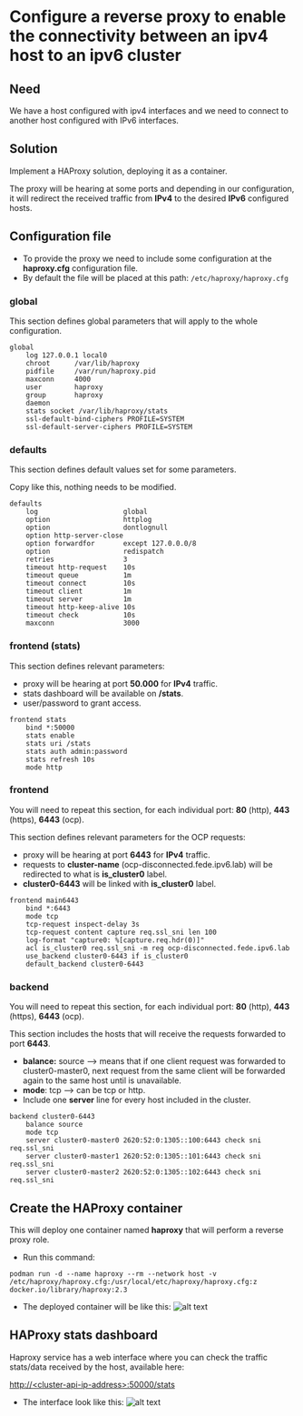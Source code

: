 # Configure a reverse proxy to enable the connectivity between an ipv4 host to an ipv6 cluster

## Need
We have a host configured with ipv4 interfaces and we need to connect to another host configured with IPv6 interfaces.


## Solution
Implement a HAProxy solution, deploying it as a container.

The proxy will be hearing at some ports and depending in our configuration, it will redirect the received traffic from **IPv4** to the desired **IPv6** configured hosts.


## Configuration file
* To provide the proxy we need to include some configuration at the **haproxy.cfg** configuration file.
* By default the file will be placed at this path:
```/etc/haproxy/haproxy.cfg```

### global
This section defines global parameters that will apply to the whole configuration.
```
global
    log 127.0.0.1 local0 
    chroot      /var/lib/haproxy
    pidfile     /var/run/haproxy.pid
    maxconn     4000
    user        haproxy
    group       haproxy
    daemon
    stats socket /var/lib/haproxy/stats
    ssl-default-bind-ciphers PROFILE=SYSTEM
    ssl-default-server-ciphers PROFILE=SYSTEM
```

### defaults
This section defines default values set for some parameters.

Copy like this, nothing needs to be modified.
```
defaults
    log                     global
    option                  httplog
    option                  dontlognull
    option http-server-close
    option forwardfor       except 127.0.0.0/8
    option                  redispatch
    retries                 3
    timeout http-request    10s
    timeout queue           1m
    timeout connect         10s
    timeout client          1m
    timeout server          1m
    timeout http-keep-alive 10s
    timeout check           10s
    maxconn                 3000
```

### frontend (stats)
This section defines relevant parameters:
* proxy will be hearing at port **50.000** for **IPv4** traffic.
* stats dashboard will be available on **/stats**.
* user/password to grant access.
```
frontend stats 
    bind *:50000
    stats enable
    stats uri /stats
    stats auth admin:password
    stats refresh 10s
    mode http
```

### frontend
You will need to repeat this section, for each individual port: **80** (http), **443** (https), **6443** (ocp).

This section defines relevant parameters for the OCP requests:
* proxy will be hearing at port **6443** for **IPv4** traffic.
* requests to **cluster-name** (ocp-disconnected.fede.ipv6.lab) will be redirected to what is **is_cluster0** label.
* **cluster0-6443** will be linked with **is_cluster0** label.
```
frontend main6443
    bind *:6443
    mode tcp
    tcp-request inspect-delay 3s
    tcp-request content capture req.ssl_sni len 100
    log-format "capture0: %[capture.req.hdr(0)]"
    acl is_cluster0 req.ssl_sni -m reg ocp-disconnected.fede.ipv6.lab
    use_backend cluster0-6443 if is_cluster0
    default_backend cluster0-6443
```

### backend
You will need to repeat this section, for each individual port: **80** (http), **443** (https), **6443** (ocp).

This section includes the hosts that will receive the requests forwarded to port **6443**.

* **balance:** source --> means that if one client request was forwarded to cluster0-master0, next request from the same client will be forwarded again to the same host until is unavailable.
* **mode**: tcp --> can be tcp or http.
* Include one **server** line for every host included in the cluster.
```
backend cluster0-6443
    balance source
    mode tcp
    server cluster0-master0 2620:52:0:1305::100:6443 check sni req.ssl_sni
    server cluster0-master1 2620:52:0:1305::101:6443 check sni req.ssl_sni
    server cluster0-master2 2620:52:0:1305::102:6443 check sni req.ssl_sni
```


## Create the HAProxy container
This will deploy one container named **haproxy** that will perform a reverse proxy role.

* Run this command:
```
podman run -d --name haproxy --rm --network host -v /etc/haproxy/haproxy.cfg:/usr/local/etc/haproxy/haproxy.cfg:z docker.io/library/haproxy:2.3
```

* The deployed container will be like this:
![alt text](https://github.com/feferran/proxy-server/blob/main/haproxy-container.png "haproxy container")


## HAProxy stats dashboard
Haproxy service has a web interface where you can check the traffic stats/data received by the host, available here:

[http://\<cluster-api-ip-address>\:50000/stats](http://<cluster-api-ip-address>:50000/stats)

* The interface look like this:
![alt text](https://github.com/feferran/proxy-server/blob/main/haproxy-dashboard.png "haproxy dashboard")
